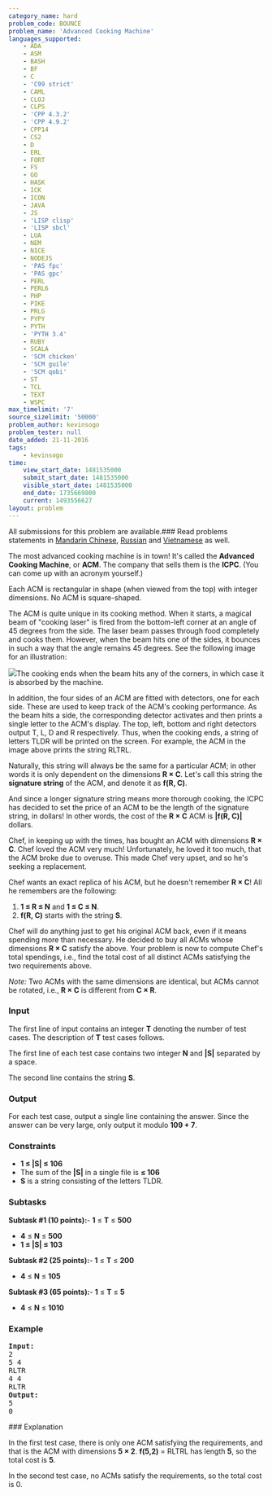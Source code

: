 ```yaml
---
category_name: hard
problem_code: BOUNCE
problem_name: 'Advanced Cooking Machine'
languages_supported:
    - ADA
    - ASM
    - BASH
    - BF
    - C
    - 'C99 strict'
    - CAML
    - CLOJ
    - CLPS
    - 'CPP 4.3.2'
    - 'CPP 4.9.2'
    - CPP14
    - CS2
    - D
    - ERL
    - FORT
    - FS
    - GO
    - HASK
    - ICK
    - ICON
    - JAVA
    - JS
    - 'LISP clisp'
    - 'LISP sbcl'
    - LUA
    - NEM
    - NICE
    - NODEJS
    - 'PAS fpc'
    - 'PAS gpc'
    - PERL
    - PERL6
    - PHP
    - PIKE
    - PRLG
    - PYPY
    - PYTH
    - 'PYTH 3.4'
    - RUBY
    - SCALA
    - 'SCM chicken'
    - 'SCM guile'
    - 'SCM qobi'
    - ST
    - TCL
    - TEXT
    - WSPC
max_timelimit: '7'
source_sizelimit: '50000'
problem_author: kevinsogo
problem_tester: null
date_added: 21-11-2016
tags:
    - kevinsogo
time:
    view_start_date: 1481535000
    submit_start_date: 1481535000
    visible_start_date: 1481535000
    end_date: 1735669800
    current: 1493556627
layout: problem
---
```

All submissions for this problem are available.###  Read problems statements in [Mandarin Chinese](http://www.codechef.com/download/translated/DEC16/mandarin/BOUNCE.pdf), [Russian](http://www.codechef.com/download/translated/DEC16/russian/BOUNCE.pdf) and [Vietnamese](http://www.codechef.com/download/translated/DEC16/vietnamese/BOUNCE.pdf) as well.

The most advanced cooking machine is in town! It's called the **Advanced Cooking Machine**, or **ACM**. The company that sells them is the **ICPC**. (You can come up with an acronym yourself.)

Each ACM is rectangular in shape (when viewed from the top) with integer dimensions. No ACM is square-shaped.

The ACM is quite unique in its cooking method. When it starts, a magical beam of "cooking laser" is fired from the bottom-left corner at an angle of 45 degrees from the side. The laser beam passes through food completely and cooks them. However, when the beam hits one of the sides, it bounces in such a way that the angle remains 45 degrees. See the following image for an illustration:

![](https://codechef_shared.s3.amazonaws.com/download/upload/bounce.png)The cooking ends when the beam hits any of the corners, in which case it is absorbed by the machine.

In addition, the four sides of an ACM are fitted with detectors, one for each side. These are used to keep track of the ACM's cooking performance. As the beam hits a side, the corresponding detector activates and then prints a single letter to the ACM's display. The top, left, bottom and right detectors output T, L, D and R respectively. Thus, when the cooking ends, a string of letters TLDR will be printed on the screen. For example, the ACM in the image above prints the string RLTRL.

Naturally, this string will always be the same for a particular ACM; in other words it is only dependent on the dimensions **R × C**. Let's call this string the **signature string** of the ACM, and denote it as **f(R, C)**.

And since a longer signature string means more thorough cooking, the ICPC has decided to set the price of an ACM to be the length of the signature string, in dollars! In other words, the cost of the **R × C** ACM is **|f(R, C)|** dollars.

Chef, in keeping up with the times, has bought an ACM with dimensions **R × C**. Chef loved the ACM very much! Unfortunately, he loved it too much, that the ACM broke due to overuse. This made Chef very upset, and so he's seeking a replacement.

Chef wants an exact replica of his ACM, but he doesn't remember **R × C**! All he remembers are the following:

1. **1 ≤ R ≤ N** and **1 ≤ C ≤ N**.
2. **f(R, C)** starts with the string **S**.

Chef will do anything just to get his original ACM back, even if it means spending more than necessary. He decided to buy all ACMs whose dimensions **R × C** satisfy the above. Your problem is now to compute Chef's total spendings, i.e., find the total cost of all distinct ACMs satisfying the two requirements above.

_Note:_ Two ACMs with the same dimensions are identical, but ACMs cannot be rotated, i.e., **R × C** is different from **C × R**.

### Input

The first line of input contains an integer **T** denoting the number of test cases. The description of **T** test cases follows.

The first line of each test case contains two integer **N** and **|S|** separated by a space.

The second line contains the string **S**.

### Output

For each test case, output a single line containing the answer. Since the answer can be very large, only output it modulo **109 + 7**.

### Constraints

- **1 ≤ |S| ≤ 106**
- The sum of the **|S|** in a single file is  **≤ 106**
- **S** is a string consisting of the letters TLDR.

### Subtasks

**Subtask #1 (10 points):**- **1** ≤ **T** ≤ **500**
- **4** ≤ **N** ≤ **500**
- **1 ≤ |S| ≤ 103**

**Subtask #2 (25 points):**- **1** ≤ **T** ≤ **200**
- **4** ≤ **N** ≤ **105**

**Subtask #3 (65 points):**- **1** ≤ **T** ≤ **5**
- **4** ≤ **N** ≤ **1010**

### Example

<pre><b>Input:</b>
<tt>2
5 4
RLTR
4 4
RLTR</tt>
<b>Output:</b>
<tt>5
0</tt>
</pre>### Explanation

In the first test case, there is only one ACM satisfying the requirements, and that is the ACM with dimensions **5 × 2**. **f(5,2)** = RLTRL has length **5**, so the total cost is **5**.

In the second test case, no ACMs satisfy the requirements, so the total cost is 0.
